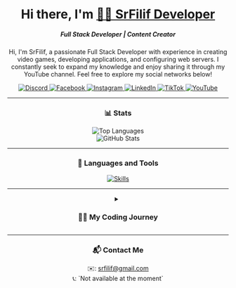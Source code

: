 <h1 align="center">Hi there, I'm <a href="https://srfilif.github.io" target="_blank">🏄‍♂️ SrFilif Developer</a><br><h5 align="center">Full Stack Developer | Content Creator</h5></h1>



<p align="center">
   Hi, I'm SrFilif, a passionate Full Stack Developer with experience in creating video games, developing applications, and configuring web servers. 
   I constantly seek to expand my knowledge and enjoy sharing it through my YouTube channel. Feel free to explore my social networks below!
</p>

<div align="center">
   <a href="https://discordapp.com/users/992192916414005309">
      <img src="https://img.shields.io/badge/Discord-%235865F2.svg?style=for-the-badge&logo=discord&logoColor=white" alt="Discord">
   </a>
   <a href="https://www.facebook.com/SrFilif/">
      <img src="https://img.shields.io/badge/Facebook-%231877F2.svg?style=for-the-badge&logo=Facebook&logoColor=white" alt="Facebook">
   </a>
   <a href="https://www.instagram.com/SrFilif">
      <img src="https://img.shields.io/badge/Instagram-%23E4405F.svg?style=for-the-badge&logo=Instagram&logoColor=white" alt="Instagram">
   </a>
   <a href="https://www.linkedin.com/in/srfilif/">
      <img src="https://img.shields.io/badge/LinkedIn%20-0A66C2?style=for-the-badge&logo=linkedin" alt="LinkedIn">
   </a>
   <a href="https://www.tiktok.com/@srfilif">
      <img src="https://img.shields.io/badge/TikTok-%23000000.svg?style=for-the-badge&logo=TikTok&logoColor=white" alt="TikTok">
   </a>
   <a href="https://www.youtube.com/@srfilif">
      <img src="https://img.shields.io/badge/YouTube-%23FF0000.svg?style=for-the-badge&logo=YouTube&logoColor=white" alt="YouTube">
   </a>
</div>

---

<h3 align="center">📊 Stats</h3>
<div align="center">
   <img src="https://github-readme-stats.vercel.app/api/top-langs/?username=srfilif&layout=compact&theme=onedark&hide_border=true" alt="Top Languages">
   <br />
   <img src="https://github-readme-stats.vercel.app/api?username=srfilif&show_icons=true&theme=onedark" alt="GitHub Stats">
</div>

---

<h3 align="center">🧰 Languages and Tools</h3>
<p align="center">
   <a href="https://srfilif.github.io">
      <img src="https://skillicons.dev/icons?i=lua,html,css,js,ts,git,nodejs,python,mysql,php,vscode,bootstrap,c,cs,cpp" alt="Skills">
   </a>
</p>

---

<details>
   <summary align="center"><h3>👨‍💻 My Coding Journey</h3></summary>
   <p align="center">
      My journey in programming began with game server development, specifically for MTA:SA, where I created gamemodes and shared scripts in forums and communities. 
      I later expanded to other platforms like SAMP, Minecraft, FiveM, and Roblox, which helped me enhance my skills in various programming languages.
   </p>
   <p align="center">
      Over time, I started creating games using Unity, GameMaker, and other engines, while also developing applications with tools like App Inventor and NetBeans. 
      I’ve configured my own private servers (VPS) and worked on plugins in Eclipse.
   </p>
   <p align="center">
      Currently, I am working on a Minecraft server called ToreMC, some Roblox games, and my most promising project, Filif TV+, where I invest most of my time.
   </p>
</details>

---

<h3 align="center">📬 Contact Me</h3>
<p align="center">
   ✉️: <a href="mailto:srfilif@gmail.com">srfilif@gmail.com</a><br />
   📞: `Not available at the moment`
</p>
